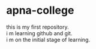 # apna-college
this is my first repository.
<br>
i m learning github and git.
<br>
i m on the initial stage of learning.
